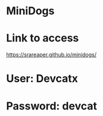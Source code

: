 # MiniDogs

# Link to access
https://srareaper.github.io/minidogs/

# User: Devcatx
# Password: devcat
